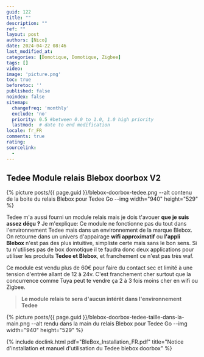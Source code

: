 ```yaml
---
guid: 122
title: ""
description: ""
ref: ""
layout: post
authors: [Nico]
date: 2024-04-22 08:46
last_modified_at: 
categories: [Domotique, Domotique, Zigbee]
tags: []
video: 
image: 'picture.png'
toc: true
beforetoc: ''
published: false
noindex: false
sitemap:
  changefreq: 'monthly'
  exclude: 'no'
  priority: 0.5 #between 0.0 to 1.0, 1.0 high priority
  lastmod:  # date to end modification
locale: fr_FR
comments: true
rating:  
sourcelink:
  - 
---
```


## Tedee Module relais Blebox doorbox V2

{% picture posts/{{ page.guid }}/blebox-doorbox-tedee.png --alt contenu de la boite du relais Blebox pour Tedee Go --img width="940" height="529" %}

Tedee m'a aussi fourni un module relais mais je dois t'avouer **que je suis assez déçu ?** Je m'explique:
Ce module ne fonctionne pas du tout dans l'environnement Tedee mais dans un environnement de la marque Blebox. On retourne dans un univers d'appairage **wifi approximatif** ou **l'appli Blebox** n'est pas des plus intuitive, simpliste certe mais sans le bon sens. Si tu n'utilises pas de box domotique il te faudra donc deux applications pour utiliser les produits **Tedee et Blebox**, et franchement ce n'est pas très waf.

Ce module est vendu plus de 60€ pour faire du contact sec et limité à une tension d'entrée allant de 12 à 24v. C'est franchement cher surtout que la concurrence comme Tuya peut te vendre ça 2 à 3 fois moins cher en wifi ou Zigbee.

> **Le module relais te sera d'aucun intérêt dans l'environnement Tedee**

{% picture posts/{{ page.guid }}/blebox-doorbox-tedee-taille-dans-la-main.png --alt rendu dans la main du relais Blebox pour Tedee Go --img width="940" height="529" %}

{% include doclink.html pdf="BleBox_Installation_FR.pdf" title="Notice d'installation et manuel d'utilisation du Tedee blebox doorbox" %}
